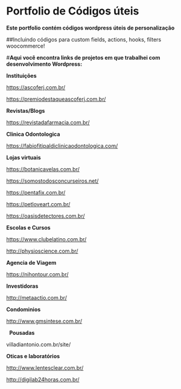# Portfolio de Códigos úteis

**Este portfolio contém códigos wordpress úteis de personalização**

##Incluindo códigos para custom fields, actions, hooks, filters woocommerce!

#**Aqui você encontra links de projetos em que trabalhei com desenvolvimento Wordpress:**

**Instituições**

https://ascoferj.com.br/

https://premiodestaqueascoferj.com.br/

**Revistas/Blogs**

https://revistadafarmacia.com.br/


**Clinica Odontologica** &nbsp;

https://fabiofitipaldiclinicaodontologica.com/

**Lojas virtuais** &nbsp;

https://botanicavelas.com.br/
&nbsp;

https://somostodosconcurseiros.net/
&nbsp;

https://pentafix.com.br/
&nbsp;

https://petloveart.com.br/
&nbsp;

https://oasisdetectores.com.br/

**Escolas e Cursos**
&nbsp;

https://www.clubelatino.com.br/
&nbsp;

http://physioscience.com.br/
&nbsp;


**Agencia de Viagem**
&nbsp;

https://nihontour.com.br/
&nbsp;

**Investidoras**
&nbsp;

http://metaactio.com.br/

**Condominios**
&nbsp;

http://www.gmsintese.com.br/

&nbsp;
**Pousadas**
&nbsp;

villadiantonio.com.br/site/
&nbsp;

**Oticas e laboratórios**

http://www.lentesclear.com.br/

http://digilab24horas.com.br/



